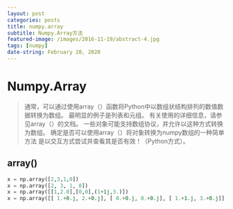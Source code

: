 ```yaml
---
layout: post
categories: posts
title: numpy.array
subtitle: Numpy.Array方法
featured-image: /images/2016-11-19/abstract-4.jpg
tags: [numpy]
date-string: February 20, 2020
---
```


# Numpy.Array

> 通常，可以通过使用array（）函数将Python中以数组状结构排列的数值数据转换为数组。
> 最明显的例子是列表和元组。
> 有关使用的详细信息，请参见array（）的文档。
> 一些对象可能支持数组协议，并允许以这种方式转换为数组。
> 确定是否可以使用array（）将对象转换为numpy数组的一种简单方法
> 是以交互方式尝试并查看其是否有效！（Python方式）。

## array()

```python
x = np.array([2,3,1,0])
x = np.array([2, 3, 1, 0])
x = np.array([[1,2.0],[0,0],(1+1j,3.)])
x = np.array([[ 1.+0.j, 2.+0.j], [ 0.+0.j, 0.+0.j], [ 1.+1.j, 3.+0.j]])
```

